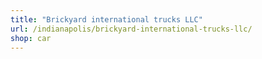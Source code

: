 ```yaml
---
title: "Brickyard international trucks LLC"
url: /indianapolis/brickyard-international-trucks-llc/
shop: car
---
```

